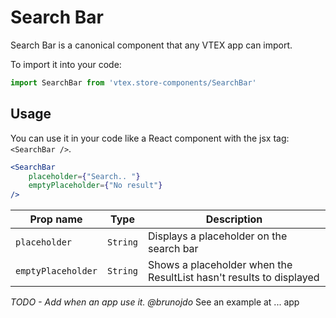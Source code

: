 # Search Bar
Search Bar is a canonical component that any VTEX app can import.

To import it into your code: 
```js
import SearchBar from 'vtex.store-components/SearchBar'
```

## Usage
You can use it in your code like a React component with the jsx tag: `<SearchBar />`. 
```jsx
<SearchBar
    placeholder={"Search.. "}
    emptyPlaceholder={"No result"}
/>
```

| Prop name          | Type      | Description                                                          |
| ------------------ | --------- | -------------------------------------------------------------------- |
| `placeholder`      | `String`  | Displays a placeholder on the search bar                             |
| `emptyPlaceholder` | `String`  | Shows a placeholder when the ResultList hasn't results to displayed  |

_TODO - Add when an app use it. @brunojdo_ 
See an example at ... app
